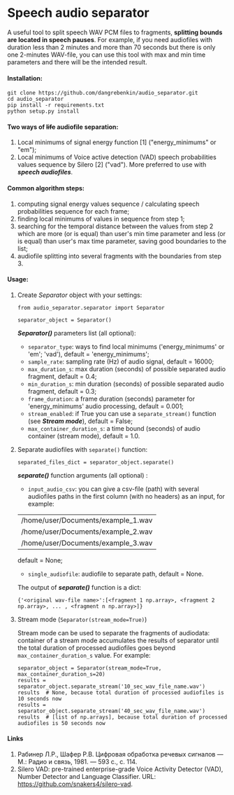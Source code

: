# Speech audio separator

A useful tool to split speech WAV PCM files to fragments, **splitting bounds are located in speech pauses**.
For example, if you need audiofiles with duration less than 2 minutes and more than 70 seconds but there is only 
one 2-minutes WAV-file, you can use this tool with max and min time parameters and there will be the intended result.

#### Installation:

```
git clone https://github.com/dangrebenkin/audio_separator.git
cd audio_separator
pip install -r requirements.txt
python setup.py install
```

#### Two ways of ~~life~~ audiofile separation:

1) Local minimums of signal energy function [1] ("energy_minimums" or "em");
2) Local minimums of Voice active detection (VAD) speech probabilities values sequence by Silero [2] ("vad"). More
preferred to use with **_speech audiofiles_**.

#### Common algorithm steps:

1. computing signal energy values sequence / calculating speech probabilities sequence for each frame;
2. finding local minimums of values in sequence from step 1;
3. searching for the temporal distance between the values from step 2 which are more (or is equal) 
than user's min time parameter and less (or is equal) than user's max time parameter, saving good 
boundaries to the list;
4. audiofile splitting into several fragments with the boundaries from step 3.

#### Usage:

1. Create *Separator* object with your settings:

    ```
    from audio_separator.separator import Separator 
    
    separator_object = Separator()
    ```

    **_Separator()_** parameters list (all optional):
    
   - `separator_type`: ways to find local minimums ('energy_minimums' or 'em'; 'vad'), default = 'energy_minimums';
   - `sample_rate`: sampling rate (Hz) of audio signal, default = 16000;
   - `max_duration_s`: max duration (seconds) of possible separated audio fragment, default = 0.4;
   - `min_duration_s`: min duration (seconds) of possible separated audio fragment, default = 0.3;
   - `frame_duration`: a frame duration (seconds) parameter for 'energy_minimums' audio processing, default = 0.001;
   - `stream_enabled`: if True you can use a `separate_stream()` function (see **_Stream mode_**), default = False;
   - `max_container_duration_s`: a time bound (seconds) of audio container (stream mode), default = 1.0.
   
2. Separate audiofiles with `separate()` function:
    
    ```
   separated_files_dict = separator_object.separate()
    ```
   **_separate()_** function arguments (all optional) :
   
    - `input_audio_csv`: you can give a csv-file (path) with several audiofiles paths in the first column (with no headers) 
   as an input, for example:
   
   |                          |
   |------------------------------------|
   | /home/user/Documents/example_1.wav |
   | /home/user/Documents/example_2.wav |
   | /home/user/Documents/example_3.wav |

   default = None;
    - `single_audiofile`: audiofile to separate path, default = None.

   The output of **_separate()_** function is a dict:

   ```
   {'<original wav-file name>':[<fragment 1 np.array>, <fragment 2 np.array>, ... , <fragment n np.array>]}
   ```

3. Stream mode (`Separator(stream_mode=True)`)

   Stream mode can be used to separate the fragments of audiodata: container of a stream mode accumulates the 
   results of separator until the total duration of processed audiofiles goes beyond `max_container_duration_s`
   value. For example:
   
   ```
   separator_object = Separator(stream_mode=True, max_container_duration_s=20)
   results = separator_object.separate_stream('10_sec_wav_file_name.wav')
   results  # None, because total duration of processed audiofiles is 10 seconds now
   results = separator_object.separate_stream('40_sec_wav_file_name.wav')
   results  # [list of np.arrays], because total duration of processed audiofiles is 50 seconds now
   ```
   
#### Links

1. Рабинер Л.Р., Шафер Р.В. Цифровая обработка речевых сигналов — М.: Радио и связь, 1981. — 593 c., c. 114.
2. Silero VAD: pre-trained enterprise-grade Voice Activity Detector (VAD), Number Detector and Language Classifier.
URL: https://github.com/snakers4/silero-vad.
